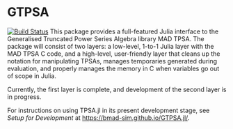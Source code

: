 # GTPSA
[![Build Status](https://github.com/bmad-sim/GTPSA.jl/actions/workflows/CI.yml/badge.svg?branch=main)](https://github.com/bmad-sim/GTPSA.jl/actions/workflows/CI.yml?query=branch%3Amain)
This package provides a full-featured Julia interface to the Generalised Truncated Power Series Algebra library MAD TPSA. The package will consist of two layers: a low-level, 1-to-1 Julia layer with the MAD TPSA C code, and a high-level, user-friendly layer that cleans up the notation for manipulating TPSAs, manages temporaries generated during evaluation, and properly manages the memory in C when variables go out of scope in Julia.

Currently, the first layer is complete, and development of the second layer is in progress.

For instructions on using TPSA.jl in its present development stage, see *Setup for Development* at https://bmad-sim.github.io/GTPSA.jl/.
